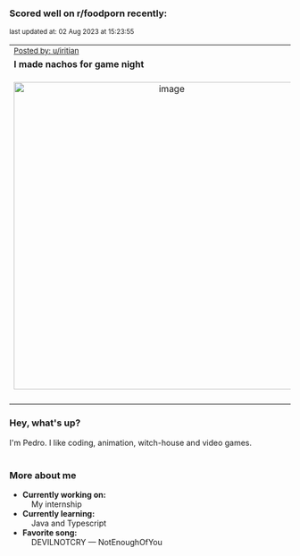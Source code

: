 ### Scored well on r/foodporn recently:

<p align="left"><sub>last updated at: 02 Aug 2023 at 15:23:55</sub></p>

|   |
| --- |
| <sub>[Posted by: u/iritian][source]</sub> |
| **I made nachos for game night** | 
|<p align="center"> <img alt="image" src="https://i.redd.it/hp3452fugkfb1.jpg" width="550" /> </p>|
|   |

### Hey, what's up?

I'm Pedro. I like coding, animation, witch-house and video games.<br><br>

### More about me
- **Currently working on:**  
&nbsp;&nbsp;&nbsp;&nbsp;My internship
- **Currently learning:**  
&nbsp;&nbsp;&nbsp;&nbsp;Java and Typescript
- **Favorite song:**  
&nbsp;&nbsp;&nbsp;&nbsp;DEVILNOTCRY — NotEnoughOfYou<br><br>

  



  
  
  
[linkedin]: https://linkedin.com/in/pedro-h-r-gomes-8a487b14a/
[gmail]: mailto:pilique11@gmail.com
[source]: https://reddit.com/r/FoodPorn/comments/15fpelv/i_made_nachos_for_game_night/
[redditAPI]: https://www.reddit.com/dev/api/